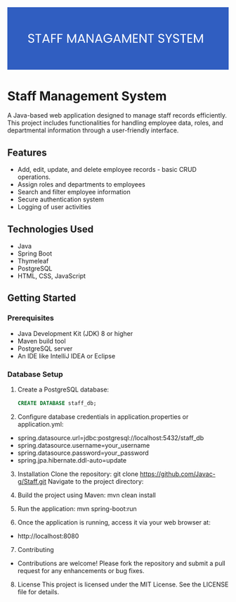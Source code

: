 
<div id="header">
  <img src="https://github.com/Javac-g/Staff/blob/master/SMS.png"/>
</div>

# Staff Management System

A Java-based web application designed to manage staff records efficiently. This project includes functionalities for handling employee data, roles, and departmental information through a user-friendly interface.

## Features

- Add, edit, update, and delete employee records - basic CRUD operations.
- Assign roles and departments to employees
- Search and filter employee information
- Secure authentication system
- Logging of user activities

## Technologies Used

- Java
- Spring Boot
- Thymeleaf
- PostgreSQL
- HTML, CSS, JavaScript

## Getting Started

### Prerequisites

- Java Development Kit (JDK) 8 or higher
- Maven build tool
- PostgreSQL server
- An IDE like IntelliJ IDEA or Eclipse

### Database Setup

1. Create a PostgreSQL database:
   ```sql
   CREATE DATABASE staff_db;
2. Configure database credentials in application.properties or application.yml:
 - spring.datasource.url=jdbc:postgresql://localhost:5432/staff_db
 - spring.datasource.username=your_username
 - spring.datasource.password=your_password
 - spring.jpa.hibernate.ddl-auto=update

3. Installation
  Clone the repository:
  git clone https://github.com/Javac-g/Staff.git
  Navigate to the project directory:

4. Build the project using Maven:
  mvn clean install

5. Run the application:
  mvn spring-boot:run

6. Once the application is running, access it via your web browser at:
 - http://localhost:8080

7. Contributing
 - Contributions are welcome! Please fork the repository and submit a pull request for any enhancements or bug fixes.

8. License
This project is licensed under the MIT License. See the LICENSE file for details.










